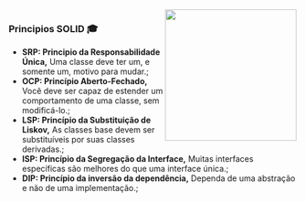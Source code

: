 <img align='right' src="http://techblog.desenvolvedores.net/wp-content/uploads/2017/07/solid.png" width="230">

### Principios SOLID :mortar_board:
- **SRP: Principio da Responsabilidade Única,** Uma classe deve ter um, e somente um, motivo para mudar.;
- **OCP: Princípio Aberto-Fechado,** Você deve ser capaz de estender um comportamento de uma classe, sem modificá-lo.;
- **LSP: Princípio da Substituição de Liskov,** As classes base devem ser substituíveis por suas classes derivadas.;
- **ISP: Princípio da Segregação da Interface,** Muitas interfaces específicas são melhores do que uma interface única.;
- **DIP: Princípio da inversão da dependência,** Dependa de uma abstração e não de uma implementação.;
